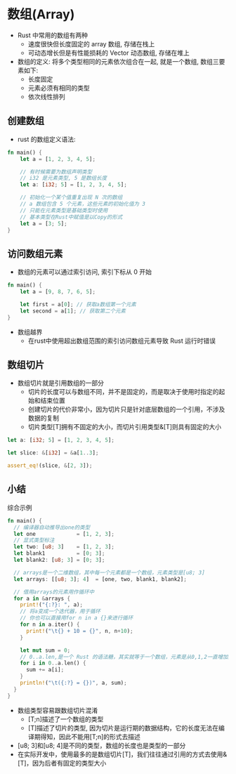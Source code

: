 # 数组(Array)

- Rust 中常用的数组有两种
    - 速度很快但长度固定的 array 数组, 存储在栈上
    - 可动态增长但是有性能损耗的 Vector 动态数组, 存储在堆上
- 数组的定义: 将多个类型相同的元素依次组合在一起, 就是一个数组, 数组三要素如下:
    - 长度固定
    - 元素必须有相同的类型
    - 依次线性排列

## 创建数组
- rust 的数组定义语法:
```rust
fn main() {
    let a = [1, 2, 3, 4, 5];

    // 有时候需要为数组声明类型
    // i32 是元素类型, 5 是数组长度
    let a: [i32; 5] = [1, 2, 3, 4, 5];

    // 初始化一个某个值重复出现 N 次的数组
    // a 数组包含 5 个元素，这些元素的初始化值为 3
    // 只能在元素类型是基础类型时使用
    // 基本类型在Rust中赋值是以Copy的形式
    let a = [3; 5];
}
```

## 访问数组元素
- 数组的元素可以通过索引访问, 索引下标从 0 开始
```rust
fn main() {
    let a = [9, 8, 7, 6, 5];

    let first = a[0]; // 获取a数组第一个元素
    let second = a[1]; // 获取第二个元素
}
```
- 数组越界
    - 在rust中使用超出数组范围的索引访问数组元素导致 Rust 运行时错误

## 数组切片
- 数组切片就是引用数组的一部分
    - 切片的长度可以与数组不同，并不是固定的，而是取决于使用时指定的起始和结束位置
    - 创建切片的代价非常小，因为切片只是针对底层数组的一个引用，不涉及数据的复制
    - 切片类型[T]拥有不固定的大小，而切片引用类型&[T]则具有固定的大小
```rust
let a: [i32; 5] = [1, 2, 3, 4, 5];

let slice: &[i32] = &a[1..3];

assert_eq!(slice, &[2, 3]);
```

## 小结
综合示例
```rust
fn main() {
  // 编译器自动推导出one的类型
  let one             = [1, 2, 3];
  // 显式类型标注
  let two: [u8; 3]    = [1, 2, 3];
  let blank1          = [0; 3];
  let blank2: [u8; 3] = [0; 3];

  // arrays是一个二维数组，其中每一个元素都是一个数组，元素类型是[u8; 3]
  let arrays: [[u8; 3]; 4]  = [one, two, blank1, blank2];

  // 借用arrays的元素用作循环中
  for a in &arrays {
    print!("{:?}: ", a);
    // 将a变成一个迭代器，用于循环
    // 你也可以直接用for n in a {}来进行循环
    for n in a.iter() {
      print!("\t{} + 10 = {}", n, n+10);
    }

    let mut sum = 0;
    // 0..a.len,是一个 Rust 的语法糖，其实就等于一个数组，元素是从0,1,2一直增加到到a.len-1
    for i in 0..a.len() {
      sum += a[i];
    }
    println!("\t({:?} = {})", a, sum);
  }
}
```
- 数组类型容易跟数组切片混淆
    - [T;n]描述了一个数组的类型
    - [T]描述了切片的类型, 因为切片是运行期的数据结构，它的长度无法在编译期得知，因此不能用[T;n]的形式去描述
- [u8; 3]和[u8; 4]是不同的类型，数组的长度也是类型的一部分
- 在实际开发中，使用最多的是数组切片[T]，我们往往通过引用的方式去使用&[T]，因为后者有固定的类型大小